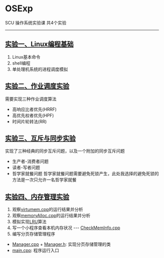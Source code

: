 # OSExp
SCU 操作系统实验课 共4个实验
___
## [实验一、Linux编程基础](https://github.com/Leamonz/OSExp/tree/master/OSExp1)
1. Linux基本命令
2. shell编程
3. 单处理机系统的进程调度模拟

## [实验二、作业调度实验](https://github.com/Leamonz/OSExp/tree/master/OSExp2)
需要实现三种作业调度算法
- 高响应比者优先(HRRF)
- 高优先权者优先(HPF)
- 时间片轮转法(RR)

## [实验三、互斥与同步实验](https://github.com/Leamonz/OSExp/tree/master/OSExp3)
实现了三种经典的同步互斥问题，以及一个附加的同步互斥问题
- 生产者-消费者问题
- 读者-写者问题
- 哲学家就餐问题
  哲学家就餐问题需要避免死锁产生，此处我选择的避免死锁的方法是一次只允许一名哲学家就餐
  
## [实验四、内存管理实验](https://github.com/Leamonz/OSExp/tree/master/OSExp4)
1. 观察[virtumem.cpp](https://github.com/Leamonz/OSExp/blob/master/OSExp4/virtumem.cpp)的运行结果并分析
2. 观察[memoryAlloc.cpp](https://github.com/Leamonz/OSExp/blob/master/OSExp4/memoryAlloc.cpp)的运行结果并分析
3. 模拟实现[LRU](https://github.com/Leamonz/OSExp/blob/master/OSExp4/LRU.cpp)算法
4. 写一个小程序查看本机内存状况 --- [CheckMemInfo.cpp](https://github.com/Leamonz/OSExp/blob/master/OSExp4/CheckMemInfo.cpp)
5. 编写分页存储管理程序
  - [Manager.cpp](https://github.com/Leamonz/OSExp/blob/master/OSExp4/Manager.cpp) + [Manager.h](https://github.com/Leamonz/OSExp/blob/master/OSExp4/Manger.h): 实现分页存储管理的类
  - [main.cpp](https://github.com/Leamonz/OSExp/blob/master/OSExp4/main.cpp): 程序运行入口

